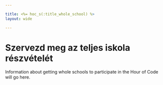 ```yaml
---

title: <%= hoc_s(:title_whole_school) %>
layout: wide

---
```


# Szervezd meg az teljes iskola részvételét

Information about getting whole schools to participate in the Hour of Code will go here.